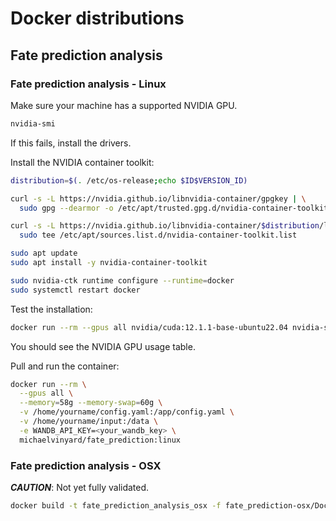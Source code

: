 # Docker distributions

## Fate prediction analysis


### Fate prediction analysis - Linux

Make sure your machine has a supported NVIDIA GPU.
```bash
nvidia-smi
```
If this fails, install the drivers.

Install the NVIDIA container toolkit:
```bash
distribution=$(. /etc/os-release;echo $ID$VERSION_ID)

curl -s -L https://nvidia.github.io/libnvidia-container/gpgkey | \
  sudo gpg --dearmor -o /etc/apt/trusted.gpg.d/nvidia-container-toolkit.gpg

curl -s -L https://nvidia.github.io/libnvidia-container/$distribution/libnvidia-container.list | \
  sudo tee /etc/apt/sources.list.d/nvidia-container-toolkit.list

sudo apt update
sudo apt install -y nvidia-container-toolkit

sudo nvidia-ctk runtime configure --runtime=docker
sudo systemctl restart docker
```

Test the installation:
```bash
docker run --rm --gpus all nvidia/cuda:12.1.1-base-ubuntu22.04 nvidia-smi
```
You should see the NVIDIA GPU usage table.

Pull and run the container:
```bash
docker run --rm \
  --gpus all \
  --memory=58g --memory-swap=60g \
  -v /home/yourname/config.yaml:/app/config.yaml \
  -v /home/yourname/input:/data \
  -e WANDB_API_KEY=<your_wandb_key> \
  michaelvinyard/fate_prediction:linux
```


### Fate prediction analysis - OSX

***CAUTION***: Not yet fully validated.

```bash
docker build -t fate_prediction_analysis_osx -f fate_prediction-osx/Dockerfile .
```